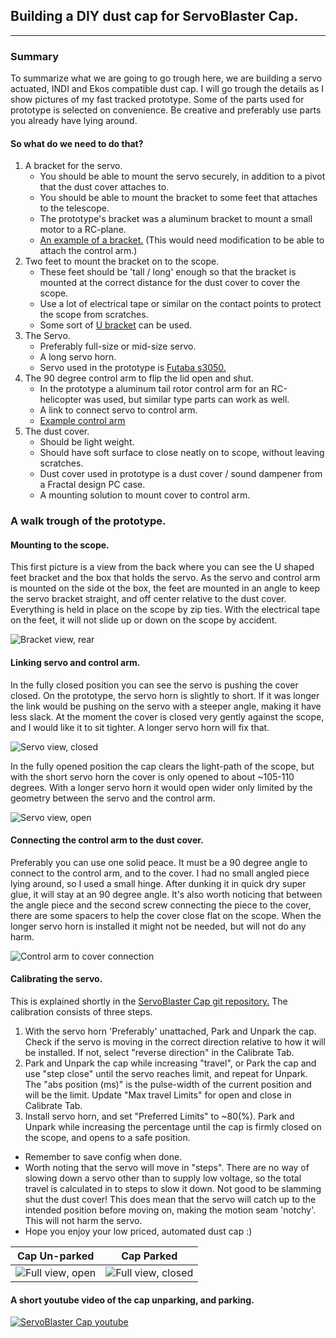 ## Building a DIY dust cap for ServoBlaster Cap.
------------------------------------------------

### Summary
To summarize what we are going to go trough here, we are building a servo actuated, INDI and Ekos compatible dust cap. I will go trough the details as I show pictures of my fast tracked prototype. Some of the parts used for prototype is selected on convenience. Be creative and preferably use parts you already have lying around.

#### So what do we need to do that?
1. A bracket for the servo.
    * You should be able to mount the servo securely, in addition to a pivot that the dust cover attaches to.
    * You should be able to mount the bracket to some feet that attaches to the telescope.
    * The prototype's bracket was a aluminum bracket to mount a small motor to a RC-plane.
    * [An example of a bracket.](https://www.google.no/search?q=align+trex+600+metal+elevator+servo+mount&tbm=isch&tbo=u&source=univ&sa=X&ved=0ahUKEwjNvqbF8NLOAhWJfiwKHaX-DZIQsAQIJA&biw=1280&bih=932 "Example Bracket") (This would need modification to be able to attach the control arm.)
2. Two feet to mount the bracket on to the scope.
    * These feet should be 'tall / long' enough so that the bracket is mounted at the correct distance for the dust cover to cover the scope.
    * Use a lot of electrical tape or similar on the contact points to protect the scope from scratches.
    * Some sort of [U bracket](https://www.google.no/search?q=u+brackets&tbm=isch&tbo=u&source=univ&sa=X&ved=0ahUKEwie9La-gdPOAhVIDiwKHZO1D3sQsAQIHA&biw=1280&bih=932 "Example U bracket") can be used.
3. The Servo.
    * Preferably full-size or mid-size servo.
    * A long servo horn.
    * Servo used in the prototype is [Futaba s3050.](https://www.google.no/search?q=futaba+s3050&source=lnms&tbm=isch&sa=X&ved=0ahUKEwiDrsq7m9POAhWGlCwKHcoxCgAQ_AUICCgB&biw=1868&bih=988 "Example Servo")
4. The 90 degree control arm to flip the lid open and shut.
    * In the prototype a aluminum tail rotor control arm for an RC-helicopter was used, but similar type parts can work as well.
    * A link to connect servo to control arm.
    * [Example control arm](https://www.google.no/search?q=align+trex+600+tail+rotor+control+arm&source=lnms&tbm=isch&sa=X&ved=0ahUKEwiKhv6Y8NLOAhVCEiwKHVfNA8gQ_AUICCgB&biw=1280&bih=932 "Example Control Arm")
5. The dust cover.
    * Should be light weight.
    * Should have soft surface to close neatly on to scope, without leaving scratches.
    * Dust cover used in prototype is a dust cover / sound dampener from a Fractal design PC case.
    * A mounting solution to mount cover to control arm.

### A walk trough of the prototype.

#### Mounting to the scope.
This first picture is a view from the back where you can see the U shaped feet bracket and the box that holds the servo. As the servo and control arm is mounted on the side ot the box, the feet are mounted in an angle to keep the servo bracket straight, and off center relative to the dust cover.
Everything is held in place on the scope by zip ties. With the electrical tape on the feet, it will not slide up or down on the scope by accident.

![Bracket view, rear](doc/off-centre-mounting-rear.JPG)

#### Linking servo and control arm.
In the fully closed position you can see the servo is pushing the cover closed. On the prototype, the servo horn is slightly to short. If it was longer the link would be pushing on the servo with a steeper angle, making it have less slack. At the moment the cover is closed very gently against the scope, and I would like it to sit tighter. A longer servo horn will fix that.

![Servo view, closed](doc/cap-closed-servoview.JPG)

In the fully opened position the cap clears the light-path of the scope, but with the short servo horn the cover is only opened to about ~105-110 degrees. With a longer servo horn it would open wider only limited by the geometry between the servo and the control arm.

![Servo view, open](doc/cap-open-servoview.JPG)

#### Connecting the control arm to the dust cover.
Preferably you can use one solid peace. It must be a 90 degree angle to connect to the control arm, and to the cover. I had no small angled piece lying around, so I used a small hinge. After dunking it in quick dry super glue, it will stay at an 90 degree angle. It's also worth noticing that between the angle piece and the second screw connecting the piece to the cover, there are some spacers to help the cover close flat on the scope. When the longer servo horn is installed it might not be needed, but will not do any harm.

![Control arm to cover connection](doc/90deg-pivot-closed.JPG)

#### Calibrating the servo.
This is explained shortly in the [ServoBlaster Cap git repository.](https://github.com/magnue/indi_servoblaster_cap "ServoBlaster Cap git repository")
The calibration consists of three steps.
1. With the servo horn 'Preferably' unattached, Park and Unpark the cap. Check if the servo is moving in the correct direction relative to how it will be installed. If not, select "reverse direction" in the Calibrate Tab.
2. Park and Unpark the cap while increasing "travel", or Park the cap and use "step close" until the servo reaches limit, and repeat for Unpark. The "abs position (ms)" is the pulse-width of the current position and will be the limit. Update "Max travel Limits" for open and close in Calibrate Tab.
3. Install servo horn, and set "Preferred Limits" to ~80(%). Park and Unpark while increasing the percentage until the cap is firmly closed on the scope, and opens to a safe position.

* Remember to save config when done.
* Worth noting that the servo will move in "steps". There are no way of slowing down a servo other than to supply low voltage, so the total travel is calculated in to steps to slow it down. Not good to be slamming shut the dust cover! This does mean that the servo will catch up to the intended position before moving on, making the motion seam 'notchy'. This will not harm the servo.
* Hope you enjoy your low priced, automated dust cap :)

Cap Un-parked                                  |Cap Parked
:---------------------------------------------:|:---------------------------------------------:
![Full view, open](doc/cap-open-full-front.JPG)|![Full view, closed](doc/cap-closed-full.JPG)

#### A short youtube video of the cap unparking, and parking.
[![ServoBlaster Cap youtube](http://img.youtube.com/vi/G1vGt3ELo-E/0.jpg)](https://youtu.be/G1vGt3ELo-E "Testing ServoBlaster Cap with DIY hardware")
